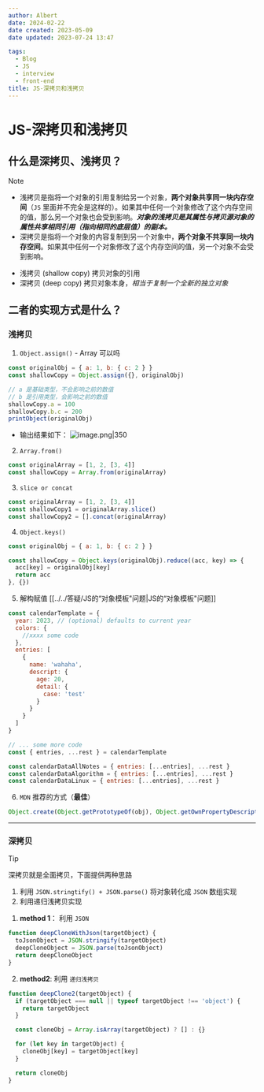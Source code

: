 ```yaml
---
author: Albert
date: 2024-02-22
date created: 2023-05-09
date updated: 2023-07-24 13:47

tags:
  - Blog
  - JS
  - interview
  - front-end
title: JS-深拷贝和浅拷贝
---
```


# JS-深拷贝和浅拷贝

## 什么是深拷贝、浅拷贝？

> [!note]
>
> - 浅拷贝是指将一个对象的引用复制给另一个对象，**两个对象共享同一块内存空间**（`JS` 里面并不完全是这样的）。如果其中任何一个对象修改了这个内存空间的值，那么另一个对象也会受到影响。**_对象的浅拷贝是其属性与拷贝源对象的属性共享相同引用（指向相同的底层值）的副本。_**
> - 深拷贝是指将一个对象的内容复制到另一个对象中，**两个对象不共享同一块内存空间**。如果其中任何一个对象修改了这个内存空间的值，另一个对象不会受到影响。

- 浅拷贝 (shallow copy) 拷贝对象的引用
- 深拷贝 (deep copy) 拷贝对象本身，_相当于复制一个全新的独立对象_

## 二者的实现方式是什么？

### 浅拷贝

1. `Object.assign()` - Array 可以吗

```js
const originalObj = { a: 1, b: { c: 2 } }
const shallowCopy = Object.assign({}, originalObj)

// a 是基础类型，不会影响之前的数值
// b 是引用类型，会影响之前的数值
shallowCopy.a = 100
shallowCopy.b.c = 200
printObject(originalObj)
```

- 输出结果如下：
  ![image.png|350](https://img-20221128.oss-cn-shanghai.aliyuncs.com/img-2023-05/20230601210022.png)

2. `Array.from()`

```js
const originalArray = [1, 2, [3, 4]]
const shallowCopy = Array.from(originalArray)
```

3. `slice or concat`

```js
const originalArray = [1, 2, [3, 4]]
const shallowCopy1 = originalArray.slice()
const shallowCopy2 = [].concat(originalArray)
```

4. `Object.keys()`

```js
const originalObj = { a: 1, b: { c: 2 } }

const shallowCopy = Object.keys(originalObj).reduce((acc, key) => {
  acc[key] = originalObj[key]
  return acc
}, {})
```

5. 解构赋值
   [[../../答疑/JS的“对象模板"问题|JS的“对象模板"问题]]

```js
const calendarTemplate = {
  year: 2023, // (optional) defaults to current year
  colors: {
    //xxxx some code
  },
  entries: [
    {
      name: 'wahaha',
      descript: {
        age: 20,
        detail: {
          case: 'test'
        }
      }
    }
  ]
}

// ... some more code
const { entries, ...rest } = calendarTemplate

const calendarDataAllNotes = { entries: [...entries], ...rest }
const calendarDataAlgorithm = { entries: [...entries], ...rest }
const calendarDataLinux = { entries: [...entries], ...rest }
```

6. `MDN` 推荐的方式（**最佳**）

```js
Object.create(Object.getPrototypeOf(obj), Object.getOwnPropertyDescriptors(obj))
```

---

### 深拷贝

> [!tip]
> 深拷贝就是全面拷贝，下面提供两种思路
>
> 1. 利用 `JSON.stringtify() + JSON.parse()` 将对象转化成 `JSON` 数组实现
> 2. 利用递归浅拷贝实现

1. **method 1**： 利用 `JSON`

```js
function deepCloneWithJson(targetObject) {
  toJsonObject = JSON.stringify(targetObject)
  deepCloneObject = JSON.parse(toJsonObject)
  return deepCloneObject
}
```

2. **method2**: 利用 `递归浅拷贝`

```js
function deepClone2(targetObject) {
  if (targetObject === null || typeof targetObject !== 'object') {
    return targetObject
  }

  const cloneObj = Array.isArray(targetObject) ? [] : {}

  for (let key in targetObject) {
    cloneObj[key] = targetObject[key]
  }

  return cloneObj
}
```
